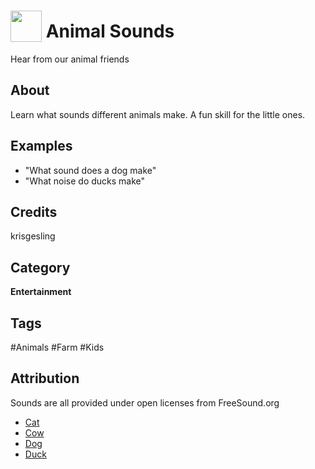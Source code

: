 # <img src="https://raw.githack.com/FortAwesome/Font-Awesome/master/svgs/solid/hat-cowboy.svg" card_color="#22A7F0" width="50" height="50" style="vertical-align:bottom"/> Animal Sounds
Hear from our animal friends

## About
Learn what sounds different animals make. A fun skill for the little ones. 

## Examples
* "What sound does a dog make"
* "What noise do ducks make"

## Credits
krisgesling

## Category
**Entertainment**

## Tags
#Animals
#Farm
#Kids

## Attribution
Sounds are all provided under open licenses from FreeSound.org
- [Cat](https://freesound.org/s/412016/)
- [Cow](https://freesound.org/s/58277/)
- [Dog](https://freesound.org/s/455523/)
- [Duck](https://freesound.org/s/185134/)
